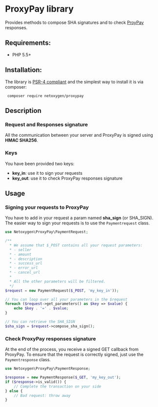 # ProxyPay library

Provides methods to compose SHA signatures and to check [ProyPay](https://proxypay.ch/) responses.

## Requirements:

- PHP 5.5+

## Installation:

The library is [PSR-4 compliant](http://www.php-fig.org/psr/psr-4)
and the simplest way to install it is via composer:

     composer require netoxygen/proxypay

## Description
### Request and Responses signature
All the communication between your server and ProxyPay is signed using **HMAC SHA256**.

### Keys
You have been provided two keys:

 - **key_in**: use it to sign your requests
 - **key_out**: use it to check ProxyPay responses signature

## Usage
### Signing your requests to ProxyPay
You have to add in your request a param named **sha_sign** (or SHA_SIGN).
The easier way to sign your requests is to use the `Paymentrequest` class.

```php
use Netoxygen\ProxyPay\PaymentRequest;

/**
  * We assume that $_POST contains all your request parameters:
  * - seller
  * - amount
  * - description
  * - success_url
  * - error_url
  * - cancel_url
  *
  * All the other parameters will be filtered.
  */
$request = new PaymentRequest($_POST, 'my_key_in'));

// You can loop over all your parameters in the $request
foreach ($request->get_parameters() as $key => $value) {
    echo $key . '=' . $value;
}

// You can retrieve the SHA_SIGN
$sha_sign = $request->compose_sha_sign();
```

### Check ProxyPay responses signature
At the end of the process, you receive a signed GET callback from ProxyPay.
To ensure that the request is correctly signed, just use the `Paymentresponse` class.

```php
use Netoxygen\ProxyPay\PaymentResponse;

$response = new PaymentResponse($_GET, 'my_key_out');
if ($response->is_valid()) {
    // Complete the transaction on your side
} else {
    // Bad request: throw away
}
```
